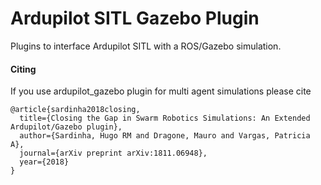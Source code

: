 Ardupilot SITL Gazebo Plugin
============================

Plugins to interface Ardupilot SITL with a ROS/Gazebo simulation.

#### Citing

If you use ardupilot_gazebo plugin for multi agent simulations please cite	

	@article{sardinha2018closing,
	  title={Closing the Gap in Swarm Robotics Simulations: An Extended Ardupilot/Gazebo plugin},
	  author={Sardinha, Hugo RM and Dragone, Mauro and Vargas, Patricia A},
	  journal={arXiv preprint arXiv:1811.06948},
	  year={2018}
	}
